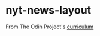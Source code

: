 # nyt-news-layout

From The Odin Project's [curriculum](https://www.theodinproject.com/courses/html5-and-css3/lessons/positioning-and-floating-elements)